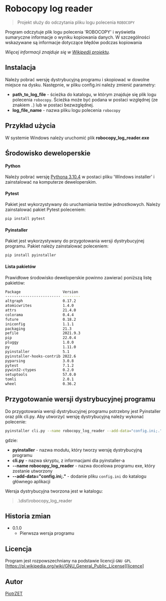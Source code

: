 # Robocopy log reader
> Projekt służy do odczytania pliku logu polecenia `ROBOCOPY`

Program odczytuje plik logu polecenia 'ROBOCOPY' i wyświetla sumaryczne informacje o wyniku kopiowania danych.
W szczególności wskazywane są informacje dotyczące błędów podczas kopiowania

_Więcej informacji znajduje się w [Wikipedii projektu][wiki]._

## Instalacja
Należy pobrać wersję dystrybucyjną programu i skopiować w dowolne miejsce na dysku.
Następnie, w pliku config.ini należy zmienić parametry:
- **path_to_log_file** - ścieżka do katalogu, w którym znajduje się plik logu polecenia ``robocopy``. Ścieżka może być
podana w postaci względnej (ze znakiem ``.``) lub w postaci bezwzględnej.
- **log_file_name** - nazwa pliku logu polecenia ``robocopy`` 

## Przykład użycia
W systemie Windows należy uruchomić plik **robocopy_log_reader.exe**

## Środowisko deweloperskie
#### Python
Należy pobrać wersję [Pythona 3.10.4][python-version] w postaci pliku 'Windows installer' i zainstalować na komputerze deweloperskim.

#### Pytest
Pakiet jest wykorzystywany do uruchamiania testów jednostkowych. Należy zainstalować pakiet Pytest poleceniem:
```sh
pip install pytest
```

#### Pyinstaller
Pakiet jest wykorzystywany do przygotowania wersji dystrybucyjnej programu. Pakiet należy zainstalować poleceniem:
```sh
pip install pyinstaller
```
#### Lista pakietów
Prawidłowe środowisko deweloperskie powinno zawierać poniższą listę pakietów:
```sh
Package                   Version
------------------------- --------
altgraph                  0.17.2
atomicwrites              1.4.0
attrs                     21.4.0
colorama                  0.4.4
future                    0.18.2
iniconfig                 1.1.1
packaging                 21.3
pefile                    2021.9.3
pip                       22.0.4
pluggy                    1.0.0
py                        1.11.0
pyinstaller               5.1
pyinstaller-hooks-contrib 2022.6
pyparsing                 3.0.8
pytest                    7.1.2
pywin32-ctypes            0.2.0
setuptools                57.0.0
tomli                     2.0.1
wheel                     0.36.2
```

## Przygotowanie wersji dystrybucyjnej programu
Do przygotowania wersji dystrybucyjnej programu potrzebny jest Pyinstaller oraz plik cli.py.
Aby utworzyć wersję dystrybucyjną należy wykonać polecenie:
```sh
pyinstaller cli.py --name robocopy_log_reader --add-data="config.ini;."
```
gdzie:
- **pyinstaller** - nazwa modułu, który tworzy wersję dystrybucyjną programu
- **cli.py** - nazwa skryptu, z informacjami dla pyinstaller-a
- **--name robocopy_log_reader** - nazwa docelowa programu exe, który zostanie utworzony
- **--add-data="config.ini;."** - dodanie pliku ``config.ini`` do katalogu głównego aplikacji

Wersja dystrybucyjna tworzona jest w katalogu:
> .\dist\robocopy_log_reader


## Historia zmian

* 0.1.0
    * Pierwsza wersja programu

## Licencja

Program jest rozpowszechniany na podstawie licencji ``GNU GPL`` 
[https://pl.wikipedia.org/wiki/GNU_General_Public_License][licence]

## Autor

[PiotrZET][mail]

<!-- Markdown link & img dfn's -->
[wiki]: https://github.com/ZalewskiPiotr/robocopy_log_reader/wiki
[licence]: https://pl.wikipedia.org/wiki/GNU_General_Public_License
[python-version]: https://www.python.org/downloads/release/python-3104/
[mail]: mailto:1piotrzalewski@gmail.com
